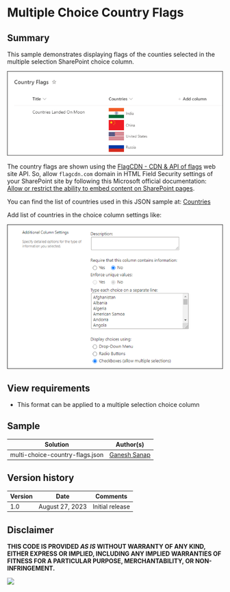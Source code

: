 # Multiple Choice Country Flags

## Summary

This sample demonstrates displaying flags of the counties selected in the multiple selection SharePoint choice column.

![screenshot of the sample](./assets/screenshot.png)

The country flags are shown using the [FlagCDN - CDN & API of flags](https://flagcdn.com/) web site API. So, allow `flagcdn.com` domain in HTML Field Security settings of your SharePoint site by following this Microsoft official documentation: [Allow or restrict the ability to embed content on SharePoint pages](https://support.microsoft.com/en-us/office/allow-or-restrict-the-ability-to-embed-content-on-sharepoint-pages-e7baf83f-09d0-4bd1-9058-4aa483ee137b).

You can find the list of countries used in this JSON sample at: [Countries](./assets/countries.xlsx)

Add list of countries in the choice column settings like:

![screenshot of the edit column](./assets/edit-column.png)

## View requirements

- This format can be applied to a multiple selection choice column

## Sample

Solution|Author(s)
--------|---------
multi-choice-country-flags.json | [Ganesh Sanap](https://github.com/ganesh-sanap)

## Version history

Version |Date          |Comments
--------|--------------|--------
1.0     |August 27, 2023 |Initial release

## Disclaimer
**THIS CODE IS PROVIDED *AS IS* WITHOUT WARRANTY OF ANY KIND, EITHER EXPRESS OR IMPLIED, INCLUDING ANY IMPLIED WARRANTIES OF FITNESS FOR A PARTICULAR PURPOSE, MERCHANTABILITY, OR NON-INFRINGEMENT.**

<img src="https://pnptelemetry.azurewebsites.net/list-formatting/column-samples/multi-choice-country-flags" />
